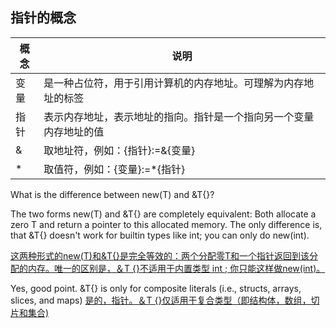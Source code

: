  指针的概念
 --------

| 概念 | 说明                                                         |
| ---- | ------------------------------------------------------------ |
| 变量 | 是一种占位符，用于引用计算机的内存地址。可理解为内存地址的标签 |
| 指针 | 表示内存地址，表示地址的指向。指针是一个指向另一个变量内存地址的值 |
| &    | 取地址符，例如：{指针}:=&{变量}                              |
| *    | 取值符，例如：{变量}:=*{指针}                                |


What is the difference between new(T) and &T{}?

The two forms new(T) and &T{} are completely equivalent: Both allocate a zero T and return a pointer to this allocated memory. The only difference is, that &T{} doesn't work for builtin types like int; you can only do new(int).

<u>这两种形式的new(T)和&T{}是完全等效的：两个分配零T和一个指针返回到该分配的内存。唯一的区别是，＆T {}不适用于内置类型 int ; 你只能这样做new(int)。</u>

Yes, good point. &T{} is only for composite literals (i.e., structs, arrays, slices, and maps)
<u>是的，指针。＆T {}仅适用于复合类型（即结构体，数组，切片和集合)</u>

